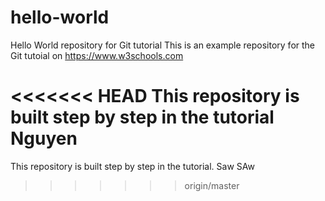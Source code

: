 # hello-world
Hello World repository for Git tutorial
This is an example repository for the Git tutoial on https://www.w3schools.com

<<<<<<< HEAD
This repository is built step by step in the tutorial
Nguyen
=======
This repository is built step by step in the tutorial.
Saw
SAw
>>>>>>> origin/master
